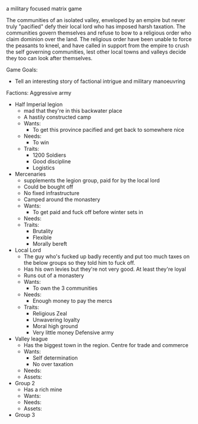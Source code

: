 a military focused matrix game

The communities of an isolated valley, enveloped by an empire but never truly "pacified" defy their local lord who has imposed harsh taxation. The communities govern themselves and refuse to bow to a religious order who claim dominion over the land. The religious order have been unable to force the peasants to kneel, and have called in support from the empire to crush the self governing communities, lest other local towns and valleys decide they too can look after themselves.

Game Goals:
- Tell an interesting story of factional intrigue and military manoeuvring

Factions:
Aggressive army
- Half Imperial legion
	- mad that they're in this backwater place
	- A hastily constructed camp
	- Wants:
		- To get this province pacified and get back to somewhere nice
	- Needs:
		- To win
	- Traits:
		- 1200 Soldiers
		- Good discipline
		- Logistics 
- Mercenaries
	- supplements the legion group, paid for by the local lord
	- Could be bought off
	- No fixed infrastructure
	- Camped around the monastery
	- Wants:
		- To get paid and fuck off before winter sets in
	- Needs:
	- Traits:
		- Brutality
		- Flexible
		- Morally bereft
- Local Lord
	- The guy who's fucked up badly recently and put too much taxes on the below groups so they told him to fuck off.
	- Has his own levies but they're not very good. At least they're loyal
	- Runs out of a monastery
	- Wants:
		- To own the 3 communities
	- Needs:
		- Enough money to pay the mercs
	- Traits:
		- Religious Zeal
		- Unwavering loyalty
		- Moral high ground
		- Very little money
Defensive army
- Valley league
	- Has the biggest town in the region. Centre for trade and commerce
	- Wants:
		- Self determination
		- No over taxation
	- Needs:
	- Assets:
- Group 2
	- Has a rich mine
	- Wants:
	- Needs:
	- Assets:
- Group 3